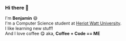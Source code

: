 ### Hi there 👋

<!--
**benjaminjacobreji/benjaminjacobreji** is a ✨ _special_ ✨ repository because its `README.md` (this file) appears on your GitHub profile.

Here are some ideas to get you started:

- 🔭 I’m currently working on ...
- 🌱 I’m currently learning ...
- 👯 I’m looking to collaborate on ...
- 🤔 I’m looking for help with ...
- 💬 Ask me about ...
- 📫 How to reach me: ...
- 😄 Pronouns: ...
- ⚡ Fun fact: ...
-->

I'm **Benjamin** 😄  
I'm a Computer Science student at [Heriot Watt University](https://www.hw.ac.uk/).  
I like learning new stuff!    
And I love coffee 😋
aka, **Coffee + Code == ME**
